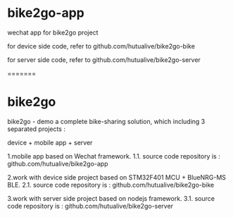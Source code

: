 # bike2go-app

wechat app for bike2go project

for device side code, refer to github.com/hutualive/bike2go-bike

for server side code, refer to github.com/hutualive/bike2go-server

=======
# bike2go

bike2go - demo a complete bike-sharing solution, which including 3 separated projects : 

device + mobile app + server

1.mobile app based on Wechat framework.
1.1. source code repository is : github.com/hutualive/bike2go-app

2.work with device side project based on STM32F401 MCU + BlueNRG-MS BLE.
2.1. source code repository is : github.com/hutualive/bike2go-bike

3.work with server side project based on nodejs framework.
3.1. source code repository is : github.com/hutualive/bike2go-server